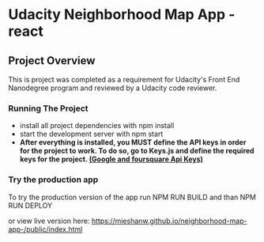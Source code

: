 # Udacity Neighborhood Map App - react


## Project Overview

This is project was completed as a requirement for Udacity's Front End Nanodegree program and reviewed by a Udacity code reviewer. 

### Running The Project 

* install all project dependencies with npm install
* start the development server with npm start
* <b> After everything is installed, you MUST define the API keys in order for the project to work.
  To do so, go to Keys.js and define the required keys for the project. <u>(Google and foursquare Api Keys)</u></b>
  
### Try the production app

To try the production version of the app run NPM RUN BUILD and than NPM RUN DEPLOY

or view live version here: https://mieshanw.github.io/neighborhood-map-app-/public/index.html

